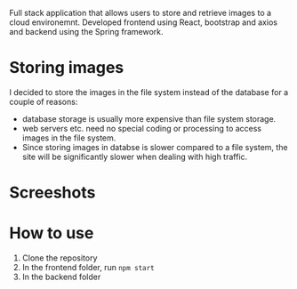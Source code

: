Full stack application that allows users to store and retrieve images to a cloud environemnt. 
Developed frontend using React, bootstrap and axios and backend using the Spring framework.
# Storing images
I decided to store the images in the file system instead of the database for a couple of reasons: 
- database storage is usually more expensive than file system storage.
- web servers etc. need no special coding or processing to access images in the file system.
- Since storing images in databse is slower compared to a file system, the site will be significantly slower when dealing with high traffic.
# Screeshots
# How to use
1. Clone the repository
2. In the frontend folder, run ```npm start```
3. In the backend folder 

